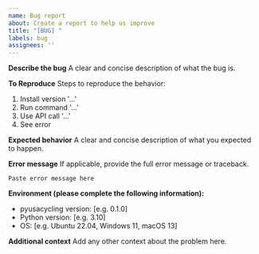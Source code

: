 ```yaml
---
name: Bug report
about: Create a report to help us improve
title: "[BUG] "
labels: bug
assignees: ''
---
```


**Describe the bug**
A clear and concise description of what the bug is.

**To Reproduce**
Steps to reproduce the behavior:
1. Install version '...'
2. Run command '...'
3. Use API call '...'
4. See error

**Expected behavior**
A clear and concise description of what you expected to happen.

**Error message**
If applicable, provide the full error message or traceback.

```
Paste error message here
```

**Environment (please complete the following information):**
- pyusacycling version: [e.g. 0.1.0]
- Python version: [e.g. 3.10]
- OS: [e.g. Ubuntu 22.04, Windows 11, macOS 13]

**Additional context**
Add any other context about the problem here. 